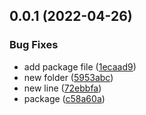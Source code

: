 ## 0.0.1 (2022-04-26)


### Bug Fixes

* add package file ([1ecaad9](https://github.com/drey0143143/branch-protection/commit/1ecaad90390a05e6a57f6155e7be11361b89e141))
* new folder ([5953abc](https://github.com/drey0143143/branch-protection/commit/5953abc6ab8b368139afcdf1b8fcb9ef625f4fa6))
* new line ([72ebbfa](https://github.com/drey0143143/branch-protection/commit/72ebbfa76b592d09facf8df3a1964fa31159447c))
* package ([c58a60a](https://github.com/drey0143143/branch-protection/commit/c58a60a6b57e88f7087077a7ce9a9d29086a0322))



